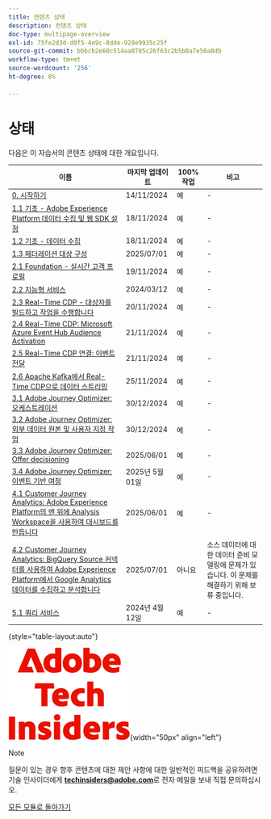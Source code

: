 ```yaml
---
title: 컨텐츠 상태
description: 컨텐츠 상태
doc-type: multipage-overview
exl-id: 75fe2d3d-d9f5-4e9c-8dde-928e9935c25f
source-git-commit: bbbcb2e60c514aa0785c26f63c2b5b8a7e50a8db
workflow-type: tm+mt
source-wordcount: '256'
ht-degree: 8%

---
```


# 상태

다음은 이 자습서의 콘텐츠 상태에 대한 개요입니다.

| 이름 | 마지막 업데이트 | 100% 작업 | 비고 |
| ---------------------- | ------------ | ------------ |------------ |
| [0. 시작하기](./modules/gettingstarted/gettingstarted/getting-started.md) | 14/11/2024 | 예 | - |
| [1.1 기초 - Adobe Experience Platform 데이터 수집 및 웹 SDK 설정](./modules/datacollection/module1.1/data-ingestion-launch-web-sdk.md) | 18/11/2024 | 예 | - |
| [1.2 기초 - 데이터 수집](./modules/datacollection/module1.2/data-ingestion.md) | 18/11/2024 | 예 | - |
| [1.3 페더레이션 대상 구성](./modules/datacollection/module1.3/fac.md) | 2025/07/01 | 예 | - |
| [2.1 Foundation - 실시간 고객 프로필](./modules/rtcdp-b2c/module2.1/real-time-customer-profile.md) | 19/11/2024 | 예 | - |
| [2.2 지능형 서비스](./modules/rtcdp-b2c/module2.2/intelligent-services.md) | 2024/03/12 | 예 | - |
| [2.3 Real-Time CDP - 대상자를 빌드하고 작업을 수행합니다](./modules/rtcdp-b2c/module2.3/real-time-cdp-build-a-segment-take-action.md) | 20/11/2024 | 예 | - |
| [2.4 Real-Time CDP: Microsoft Azure Event Hub Audience Activation](./modules/rtcdp-b2c/module2.4/segment-activation-microsoft-azure-eventhub.md) | 21/11/2024 | 예 | - |
| [2.5 Real-Time CDP 연결: 이벤트 전달](./modules/rtcdp-b2c/module2.5/aep-data-collection-ssf.md) | 21/11/2024 | 예 | - |
| [2.6 Apache Kafka에서 Real-Time CDP으로 데이터 스트리밍](./modules/rtcdp-b2c/module2.6/aep-apache-kafka.md) | 25/11/2024 | 예 | - |
| [3.1 Adobe Journey Optimizer: 오케스트레이션](./modules/ajo-b2c/module3.1/journey-orchestration-create-account.md) | 30/12/2024 | 예 | - |
| [3.2 Adobe Journey Optimizer: 외부 데이터 원본 및 사용자 지정 작업](./modules/ajo-b2c/module3.2/journey-orchestration-external-weather-api-sms.md) | 30/12/2024 | 예 | - |
| [3.3 Adobe Journey Optimizer: Offer decisioning](./modules/ajo-b2c/module3.3/offer-decisioning.md) | 2025/06/01 | 예 | - |
| [3.4 Adobe Journey Optimizer: 이벤트 기반 여정](./modules/ajo-b2c/module3.4/journeyoptimizer.md) | 2025년 5월 01일 | 예 | - |
| [4.1 Customer Journey Analytics: Adobe Experience Platform의 맨 위에 Analysis Workspace을 사용하여 대시보드를 만듭니다](./modules/cja-b2c/module4.1/customer-journey-analytics-build-a-dashboard.md) | 2025/06/01 | 예 | - |
| [4.2 Customer Journey Analytics: BigQuery Source 커넥터를 사용하여 Adobe Experience Platform에서 Google Analytics 데이터를 수집하고 분석합니다](./modules/cja-b2c/module4.2/customer-journey-analytics-bigquery-gcp.md) | 2025/07/01 | 아니요 | 소스 데이터에 대한 데이터 준비 모델링에 문제가 있습니다. 이 문제를 해결하기 위해 보류 중입니다. |
| [5.1 쿼리 서비스](./modules/datadistiller/module5.1/query-service.md) | 2024년 4월 12일 | 예 | - |

{style="table-layout:auto"}

![기술 내부자](./assets/images/techinsiders.png){width="50px" align="left"}

>[!NOTE]
>
>질문이 있는 경우 향후 콘텐츠에 대한 제안 사항에 대한 일반적인 피드백을 공유하려면 기술 인사이더에게 **techinsiders@adobe.com**&#x200B;로 전자 메일을 보내 직접 문의하십시오.

[모든 모듈로 돌아가기](./overview.md)